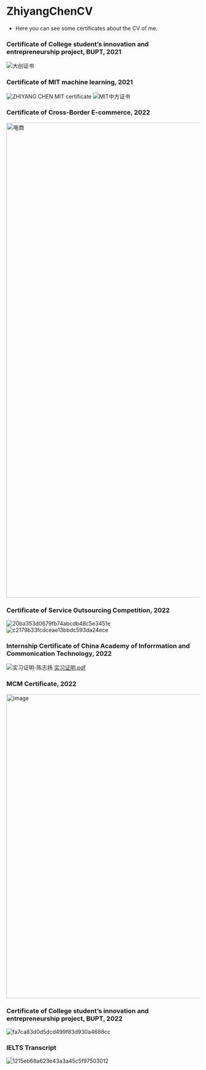 # ZhiyangChenCV
- Here you can see some certificates about the CV of me.


### Certificate of College student’s innovation and entrepreneurship project, BUPT, 2021
![大创证书](https://user-images.githubusercontent.com/58174623/140874854-b5ef2415-a008-4037-b392-549b7edccead.jpg)

### Certificate of MIT machine learning, 2021
![ZHIYANG CHEN MIT certificate](https://user-images.githubusercontent.com/58174623/140875210-e4b1b1a5-e767-49f1-a596-afbdc479d54e.png)
![MIT中方证书](https://user-images.githubusercontent.com/58174623/145195924-fe760a9b-b64d-4dd8-82ec-6a2d5dc8b281.jpg)

### Certificate of Cross-Border E-commerce, 2022
<img width="1240" alt="电商" src="https://user-images.githubusercontent.com/58174623/170473502-4bfa5830-f46f-4fd5-a3b2-4ce655cfb435.png">

### Certificate of Service Outsourcing Competition, 2022
![20ba353d0679fb74abcdb48c5e3451e](https://user-images.githubusercontent.com/58174623/191955340-daf0dde0-2322-4ccf-ba94-629e00e55f8f.jpg)
![c2179b33fcdceae13bbdc593da24ece](https://user-images.githubusercontent.com/58174623/191955350-a57bd1e8-4ae7-4602-9cb4-63e06569d9a6.jpg)


### Internship Certificate of China Academy of Inforrmation and Commonication Technology, 2022
![实习证明-陈志扬](https://user-images.githubusercontent.com/58174623/162197866-818863a1-c4e5-49d9-aaff-08d9ceba8de1.jpg)
[实习证明.pdf](https://github.com/chenzhizhi0822/ZhiyangChen_CV/files/8638680/default.pdf)

### MCM Certificate, 2022
<img width="794" alt="image" src="https://user-images.githubusercontent.com/58174623/167097307-4f188234-8eb7-4f13-b310-0f15317765fb.png">

### Certificate of College student’s innovation and entrepreneurship project, BUPT, 2022
![fa7ca83d0d5dcd499f83d930a4688cc](https://user-images.githubusercontent.com/58174623/190051702-031834eb-b3e8-4649-babb-a5e18c3268bd.jpg)

### IELTS Transcript
![1215eb68a623e43a3a45c5f97503012](https://user-images.githubusercontent.com/58174623/190051798-bf8a6e7d-836b-4249-9693-2d6749687448.jpg)

